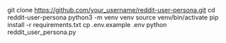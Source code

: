    git clone https://github.com/your_username/reddit-user-persona.git
   cd reddit-user-persona
python3 -m venv venv
source venv/bin/activate
pip install -r requirements.txt
cp .env.example .env
python reddit_user_persona.py
